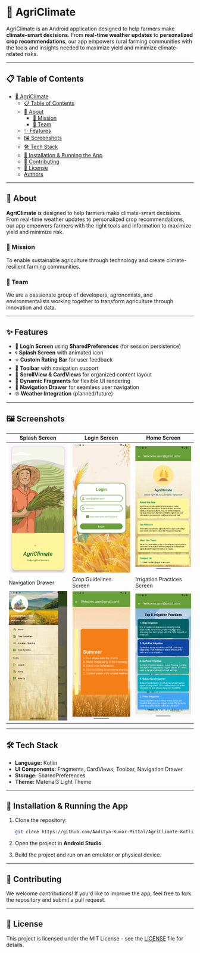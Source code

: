 ﻿# 🌾 AgriClimate

AgriClimate is an Android application designed to help farmers make **climate-smart decisions**. From **real-time weather updates** to **personalized crop recommendations**, our app empowers rural
farming communities with the tools and insights needed to maximize yield and minimize climate-related risks.

---

## 📋 Table of Contents

- [🌾 AgriClimate](#-agriclimate)
  - [📋 Table of Contents](#-table-of-contents)
  - [📖 About](#-about)
    - [🎯 Mission](#-mission)
    - [👥 Team](#-team)
  - [✨ Features](#-features)
  - [🖼 Screenshots](#-screenshots)
  - [🛠 Tech Stack](#-tech-stack)
  - [🚀 Installation \& Running the App](#-installation--running-the-app)
  - [🤝 Contributing](#-contributing)
  - [📄 License](#-license)
  - [Authors](#authors)

---

## 📖 About

**AgriClimate** is designed to help farmers make climate-smart decisions. From real-time weather updates to personalized crop recommendations, our app empowers farmers with the right tools and information to maximize yield and minimize risk.

### 🎯 Mission

To enable sustainable agriculture through technology and create climate-resilient farming communities.

### 👥 Team

We are a passionate group of developers, agronomists, and environmentalists working together to transform agriculture through innovation and data.

---

## ✨ Features

- 🔐 **Login Screen** using **SharedPreferences** (for session persistence)
- 🌀 **Splash Screen** with animated icon
- ⭐ **Custom Rating Bar** for user feedback
- 📑 **Toolbar** with navigation support
- 🧾 **ScrollView & CardViews** for organized content layout
- 🧩 **Dynamic Fragments** for flexible UI rendering
- 📂 **Navigation Drawer** for seamless user navigation
- 🌐 **Weather Integration** (planned/future)

---

## 🖼 Screenshots

| Splash Screen                                     | Login Screen                                           | Home Screen                                       |
| ------------------------------------------------- | ------------------------------------------------------ | ------------------------------------------------- |
| ![Splash](screenshots/splash_screen1.png)         | ![Login](screenshots/login_screen1.png)                | ![Home](screenshots/home_screen1.png)             |
| Navigation Drawer                                 | Crop Guidelines Screen                                 | Irrigation Practices Screen                       |
| ![Navigation](screenshots/navigation_drawer1.png) | ![Crop Guidelines](screenshots/crop_guide_screen1.png) | ![Irrigation](screenshots/irrigation_screen1.png) |

---

## 🛠 Tech Stack

- **Language:** Kotlin
- **UI Components:** Fragments, CardViews, Toolbar, Navigation Drawer
- **Storage:** SharedPreferences
- **Theme:** Material3 Light Theme

---

## 🚀 Installation & Running the App

1. Clone the repository:

   ```bash
   git clone https://github.com/Aaditya-Kumar-Mittal/AgriClimate-Kotlin-App.git
   ```

2. Open the project in **Android Studio**.

3. Build the project and run on an emulator or physical device.

---

## 🤝 Contributing

We welcome contributions! If you'd like to improve the app, feel free to fork the repository and submit a pull request.

---

## 📄 License

This project is licensed under the MIT License - see the [LICENSE](LICENSE) file for details.

